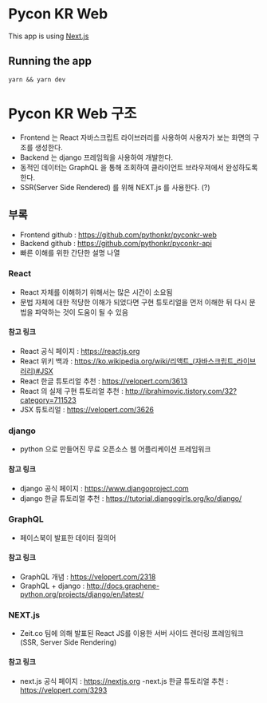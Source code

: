 # Pycon KR Web
This app is using [Next.js](https://nextjs.org/)

## Running the app
`yarn && yarn dev`

# Pycon KR Web 구조
- Frontend 는 React 자바스크립트 라이브러리를 사용하여 사용자가 보는 화면의 구조를 생성한다.
- Backend 는 django 프레임웍을 사용하여 개발한다.
- 동적인 데이터는 GraphQL 을 통해 조회하여 클라이언트 브라우져에서 완성하도록 한다.
- SSR(Server Side Rendered) 를 위해 NEXT.js 를 사용한다. (?)

## 부록
- Frontend github : https://github.com/pythonkr/pyconkr-web
- Backend github : https://github.com/pythonkr/pyconkr-api
- 빠른 이해를 위한 간단한 설명 나열

### React
- React 자체를 이해하기 위해서는 많은 시간이 소요됨
- 문법 자체에 대한 적당한 이해가 되었다면 구현 튜토리얼을 먼저 이해한 뒤 다시 문법을 파악하는 것이 도움이 될 수 있음

#### 참고 링크
- React 공식 페이지 : https://reactjs.org
- React 위키 백과 : https://ko.wikipedia.org/wiki/리액트_(자바스크립트_라이브러리)#JSX
- React 한글 튜토리얼 추천 : https://velopert.com/3613
- React 의 실제 구현 튜토리얼 추천 : http://ibrahimovic.tistory.com/32?category=711523
- JSX 튜토리얼 : https://velopert.com/3626


### django
- python 으로 만들어진 무료 오픈소스 웹 어플리케이션 프레임워크

#### 참고 링크
- django 공식 페이지 : https://www.djangoproject.com
- django 한글 튜토리얼 추천 : https://tutorial.djangogirls.org/ko/django/


### GraphQL
- 페이스북이 발표한 데이터 질의어

#### 참고 링크
- GraphQL 개념 : https://velopert.com/2318
- GraphQL + django : http://docs.graphene-python.org/projects/django/en/latest/


### NEXT.js
- Zeit.co 팀에 의해 발표된 React JS를 이용한 서버 사이드 렌더링 프레임워크 (SSR, Server Side Rendering)

#### 참고 링크
- next.js 공식 페이지 : https://nextjs.org
-next.js 한글 튜토리얼 추천 : https://velopert.com/3293
